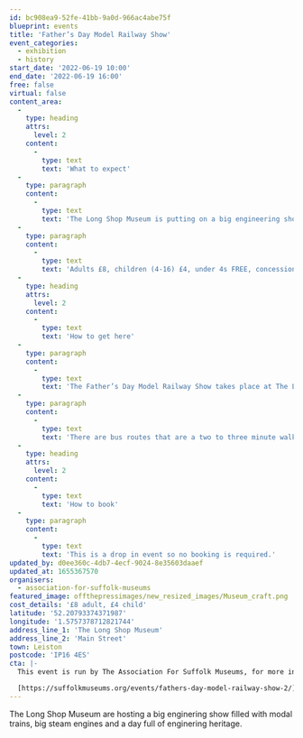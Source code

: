 ```yaml
---
id: bc908ea9-52fe-41bb-9a0d-966ac4abe75f
blueprint: events
title: 'Father’s Day Model Railway Show'
event_categories:
  - exhibition
  - history
start_date: '2022-06-19 10:00'
end_date: '2022-06-19 16:00'
free: false
virtual: false
content_area:
  -
    type: heading
    attrs:
      level: 2
    content:
      -
        type: text
        text: 'What to expect'
  -
    type: paragraph
    content:
      -
        type: text
        text: 'The Long Shop Museum is putting on a big engineering show on Sunday 19 June. There’ll be model railways, live steam engines and models, and a museum full of engineering heritage!'
  -
    type: paragraph
    content:
      -
        type: text
        text: 'Adults £8, children (4-16) £4, under 4s FREE, concessions £6. FREE entry for dads accompanied by a child under 16.'
  -
    type: heading
    attrs:
      level: 2
    content:
      -
        type: text
        text: 'How to get here'
  -
    type: paragraph
    content:
      -
        type: text
        text: 'The Father’s Day Model Railway Show takes place at The Long Shop Museum, IP16 4ES.'
  -
    type: paragraph
    content:
      -
        type: text
        text: 'There are bus routes that are a two to three minute walk from the venue.'
  -
    type: heading
    attrs:
      level: 2
    content:
      -
        type: text
        text: 'How to book'
  -
    type: paragraph
    content:
      -
        type: text
        text: 'This is a drop in event so no booking is required.'
updated_by: d0ee360c-4db7-4ecf-9024-8e35603daaef
updated_at: 1655367570
organisers:
  - association-for-suffolk-museums
featured_image: offthepressimages/new_resized_images/Museum_craft.png
cost_details: '£8 adult, £4 child'
latitude: '52.20793374371987'
longitude: '1.5757378712821744'
address_line_1: 'The Long Shop Museum'
address_line_2: 'Main Street'
town: Leiston
postcode: 'IP16 4ES'
cta: |-
  This event is run by The Association For Suffolk Museums, for more information please get in touch via:

  [https://suffolkmuseums.org/events/fathers-day-model-railway-show-2/](https://suffolkmuseums.org/events/fathers-day-model-railway-show-2/)
---
```

The Long Shop Museum are hosting a big enginering show filled with modal trains, big steam engines and a day full of enginering heritage.